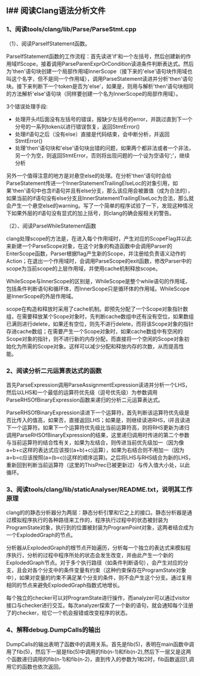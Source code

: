 l## 阅读Clang语法分析文件
---------------------

### 1、阅读tools/clang/lib/Parse/ParseStmt.cpp 

（1）、阅读ParseIfStatement函数。

ParseIfStatement函数的工作流程：首先读进'if'和一个左括号，然后创建新的作用域IfScope，接着调用ParseParenExprOrCondition读进条件判断表达式。然后为'then'语句块创建一个局部作用域InnerScope（接下来的'else'语句块作用域也叫这个名字，但不是同一个作用域），调用ParseStatement读进并分析'then'语句块。接下来判断下一个token是否为'else'，如果是，则用与解析'then'语句块相同的方法解析'else'语句块（同样要创建一个名为InnerScope的局部作用域）。

3个错误处理手段: 

* 处理开头if后面没有左括号的错误，报缺少左括号的error，并跳过直到下一个分号的一系列token以进行错误恢复，返回StmtError()
* 处理if语句之后（没有else）直接是代码结束，会中断分析，并返回StmtError()
* 处理'then'语句块和'else'语句块出错的问题，如果两个都非法或者一个非法，另一个为空，则返回StmtError，否则将出现问题的一个设为空语句';'，继续分析

另外一个值得注意的地方是对悬空else的处理。在分析'then'语句时会给ParseStatement传进一个InnerStatementTrailingElseLoc的对象引用，如果'then'语句中也含if语句并且有else分支，那么该应用会被置值（成为合法的），如果当前的if语句没有else分支且InnerStatementTrailingElseLoc为合法，那么就会产生一个悬空else的warning。写了一个简单的程序试验了一下，发现这种情况下如果外层的if语句没有显式的加上括号，则clang的确会报相关的警告。


（2）、阅读ParseWhileStatement函数

clang处理scope的方法是，在进入每个作用域时，产生对应的ScopeFlag并以此来新建一个ParseScope对象，在这个对象的构造函数中会调用Parser的EnterScope函数，Parser根据flag产生新的Scope，并注册给负责语义动作的Action；在退出一个作用域时，会调用ParseScope的exit函数，修改Parser中的scope为当前scope的上层作用域，并使用cache机制释放scope。

WhileScope与InnerScope的区别是，WhileScope是整个while语句的作用域，包括条件判断语句和循环体，而InnerScope只是循环体的作用域。WhileScope是InnerScope的外层作用域。

scope在构造和释放时采用了cache机制。即预先分配了一个Scope对象指针数组，在需要释放某个Scope对象时，先判断cache数组中还有没有空位，如果数组已满则进行delete，如果还有空位，则先不进行delete，而将该Scope对象的指针存进cache数组；在需要产生一个Scope对象时，如果cache数组中有空闲的Scope对象的指针，则不进行新的内存分配，而直接将一个空闲的Scope对象初始化为所需的Scope对象。这样可以减少分配和释放内存的次数，从而提高性能。


### 2、阅读分析二元运算表达式的函数

首先ParseExpression调用ParseAssignmentExpression读进并分析一个LHS，然后以LHS和一个最低的运算符优先级（逗号优先级）为参数调用ParseRHSOfBinaryExpression函数来递归的分析二元运算表达式。

ParseRHSOfBinaryExpression读进下一个运算符，首先判断该运算符优先级是否比传入的值高，如果否，直接返回LHS；如果是，则继续读进RHS，i并且读进下一个运算符。如果下一个运算符优先级比当前运算符高，则将RHS更新为递归调用ParseRHSOfBinaryExpression的结果，这里递归调用时传进的第二个参数与当前运算符的结合性有关，如果为左结合，则传进当前优先级加一（因为像a+b+c这样的表达式应该按((a+b)+c)运算），如果为右结合则不用加一（因为a=b=c应该按照(a=(b=c))这样的顺序运算)。之后将LHS与RHS结合为新的LHS，重新回到判断当前运算符（这里的ThisPrec已被更新过）与传入值大小处，以此循环。


### 3、阅读tools/clang/lib/staticAnalyser/README.txt，说明其工作原理

clang的的静态分析器分为两层：静态分析引擎和它之上的接口。静态分析器是通过模拟程序执行的各种路径来工作的，程序执行过程中的状态被封装为ProgramState对象，执行到的位置被封装为ProgramPoint对象，这两者结合成为一个ExplodedGraph的节点。

分析器从ExplodedGraph的根节点开始遍历，分析每一个独立的表达式来模拟程序执行，分析的过程中程序所处的状态会发生改变，并由此产生一个新的ExplodedGraph节点。对于多个执行路径（如条件判断语句），会产生对应的分支，且会对各个分支中的条件变量有约束（这种约束保存在ProgramState对象中），如果对变量的约束不满足某个分支的条件，则不会产生这个分支。通过复用相同的节点来避免ExplodedGraph指数式地增长。

每个独立的checker可以对ProgramState进行操作，而analyzer可以通过visitor接口与checker进行交互。每次analyzer探索了一个新的语句，就会通知每个注册了的checker，给它一个机会报错或改变程序的状态。


### 4、解释debug.DumpCalls的输出

DumpCalls的输出表明了函数中的调用关系。首先是fib(5)，表明在main函数中调用了fib(5)，然后下一层是fib(5)中调用的fib(n-1)和fib(n-2),然后下一层又是这两个函数递归调用的fib(n-1)和fib(n-2)，直到传入的参数为1和2时，fib函数返回1,调用它的函数也依次返回。








